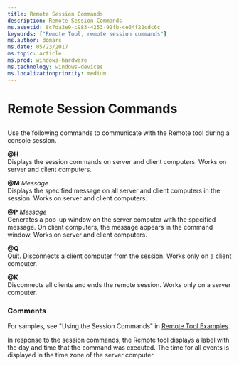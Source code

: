 ```yaml
---
title: Remote Session Commands
description: Remote Session Commands
ms.assetid: 8c7da3e9-c983-4253-92fb-ce64f22cdc6c
keywords: ["Remote Tool, remote session commands"]
ms.author: domars
ms.date: 05/23/2017
ms.topic: article
ms.prod: windows-hardware
ms.technology: windows-devices
ms.localizationpriority: medium
---
```


# Remote Session Commands


## <span id="ddk_remote_session_commands_dtools"></span><span id="DDK_REMOTE_SESSION_COMMANDS_DTOOLS"></span>


Use the following commands to communicate with the Remote tool during a console session.

<span id="_H"></span><span id="_h"></span>**@H**  
Displays the session commands on server and client computers. Works on server and client computers.

<span id="_M_Message"></span><span id="_m_message"></span><span id="_M_MESSAGE"></span>**@M** *Message*  
Displays the specified message on all server and client computers in the session. Works on server and client computers.

<span id="_P_Message"></span><span id="_p_message"></span><span id="_P_MESSAGE"></span>**@P** *Message*  
Generates a pop-up window on the server computer with the specified message. On client computers, the message appears in the command window. Works on server and client computers.

<span id="_Q"></span><span id="_q"></span>**@Q**  
Quit. Disconnects a client computer from the session. Works only on a client computer.

<span id="_K"></span><span id="_k"></span>**@K**  
Disconnects all clients and ends the remote session. Works only on a server computer.

### <span id="comments"></span><span id="COMMENTS"></span>Comments

For samples, see "Using the Session Commands" in [Remote Tool Examples](remote-tool-examples.md).

In response to the session commands, the Remote tool displays a label with the day and time that the command was executed. The time for all events is displayed in the time zone of the server computer.

 

 





